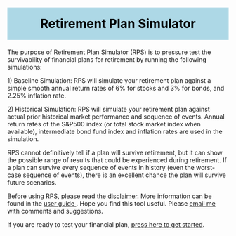 <html>
<style>
#myHeader {
  background-color: lightblue;
  color: black;
  padding: 20px;
  text-align: center;
} 
</style>

 <head>
  <title>Back Test Retirement Plan</title>
  <meta http-equiv="Content-Type" content="text/html; charset=windows-1252">
 </head>

<h1 id="myHeader">Retirement Plan Simulator</h1>

<p> The purpose of Retirement Plan Simulator (RPS) is to pressure test the survivability of financial plans for retirement by running the following simulations:</p>

<p>1)	Baseline Simulation: RPS will simulate your retirement plan against a simple smooth annual return rates of 6% for stocks and 3% for bonds, and 2.25% inflation rate. </p>

<p>2)	Historical Simulation: RPS will simulate your retirement plan against actual prior historical market performance and sequence of events.  Annual return rates of the S&P500 index (or total stock market index when available), intermediate bond fund index and inflation rates are used in the simulation.</p>

<p> RPS cannot definitively tell if a plan will survive retirement, but it can show the possible range of results that could be experienced during retirement.  If a plan can survive every sequence of events in history (even the worst-case sequence of events), there is an excellent chance the plan will survive future scenarios.  </p>  
<p> Before using RPS, please read the <a href="RPS_Disclaimer.html" target="_blank">disclaimer</a>.  More information can be found in the <a href="RPS_User_Guide2.html" target="_blank"> user guide </a>.  Hope you find this tool useful.  Please <a href="mailto:home@josephenagy.com"> email me </a> with comments and suggestions. </p>

<p> If you are ready to test your financial plan, <a href="RPS.html" target="_blank">press here to get started</a>.  


